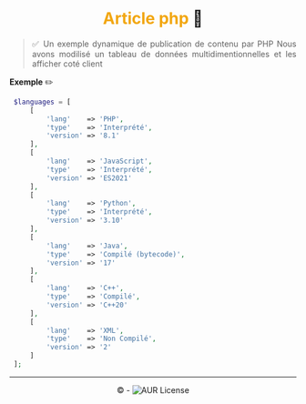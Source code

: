 <h1 style="text-align : center">
<span style="color:rgb(242, 167, 18)">Article php</span> 🚀</h1> 

> <p style="text-align:justify">✅ Un exemple dynamique de publication de contenu par PHP
>Nous avons modilisé un tableau de données multidimentionnelles et les afficher coté client</p>

**Exemple** ✏️
```php
 $languages = [
     [
         'lang'    => 'PHP',
         'type'    => 'Interprété',
         'version' => '8.1'
     ],
     [
         'lang'    => 'JavaScript',
         'type'    => 'Interprété',
         'version' => 'ES2021'
     ],
     [
         'lang'    => 'Python',
         'type'    => 'Interprété',
         'version' => '3.10'
     ],
     [
         'lang'    => 'Java',
         'type'    => 'Compilé (bytecode)',
         'version' => '17'
     ],
     [
         'lang'    => 'C++',
         'type'    => 'Compilé',
         'version' => 'C++20'
     ],
     [
         'lang'    => 'XML',
         'type'    => 'Non Compilé',
         'version' => '2'
     ]
 ];
```

---
<p style="text-align: center"> &copy; -  <img alt="AUR License" src="https://img.shields.io/aur/license/c">
</p>
    

